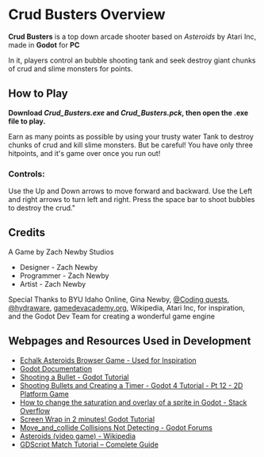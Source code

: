# Crud Busters Overview

**Crud Busters** is a top down arcade shooter based on *Asteroids* by Atari Inc, made in **Godot** for **PC**

In it, players control an bubble shooting tank and seek destroy giant chunks of crud and slime monsters for points.


## How to Play

__Download *Crud_Busters.exe* and *Crud_Busters.pck*, then open the .exe file to play.__

Earn as many points as possible by using your trusty water Tank to destroy chunks of crud and kill slime monsters.
But be careful! You have only three hitpoints, and it's game over once you run out!

### Controls:
Use the Up and Down arrows to move forward and backward. Use the Left and right arrows to turn left and right. Press the space bar to shoot bubbles to destroy the crud."

## Credits
A Game by Zach Newby Studios
 * Designer - Zach Newby
 * Programmer - Zach Newby
 * Artist - Zach Newby


Special Thanks to BYU Idaho Online, Gina Newby, [@Coding quests](https://www.youtube.com/channel/UC_DV_XlyV-JXmAjUjg68ROg), [@hydraware](https://forum.godotengine.org/u/hydraware/summary), [gamedevacademy.org](https://gamedevacademy.org/), Wikipedia, Atari Inc, for inspiration, and the Godot Dev Team for creating a wonderful game engine

## Webpages and Resources Used in Development
* [Echalk Asteroids Browser Game - Used for Inspiration](https://www.echalk.co.uk/amusements/Games/asteroidsClassic/ateroids.html)
* [Godot Documentation](https://docs.godotengine.org/en/stable/index.html)
* [Shooting a Bullet - Godot Tutorial](https://www.youtube.com/watch?v=2G41KECXXn4)
* [Shooting Bullets and Creating a Timer - Godot 4 Tutorial - Pt 12 - 2D Platform Game](https://www.youtube.com/watch?v=ecAzAtQIh7M&list=WL&index=42)
* [How to change the saturation and overlay of a sprite in Godot - Stack Overflow](https://stackoverflow.com/questions/59985861/how-to-change-the-saturation-and-overlay-of-a-sprite-in-godot)
* [Screen Wrap in 2 minutes! Godot Tutorial](https://www.youtube.com/watch?v=acFfNAh0tRg)
* [Move_and_collide Collisions Not Detecting - Godot Forums](https://forum.godotengine.org/t/move-and-collide-collisions-not-detecting/43355)
* [Asteroids (video game) - Wikipedia](https://en.wikipedia.org/wiki/Asteroids_(video_game))
* [GDScript Match Tutorial – Complete Guide](https://gamedevacademy.org/gdscript-match-tutorial-complete-guide/#:~:text=GDScript%E2%80%99s%20match%20is%20a%20keyword%20used%20to%20control,more%20readable%20and%20efficient%20alternative%20to%20if-elseif-else%20chains.)
